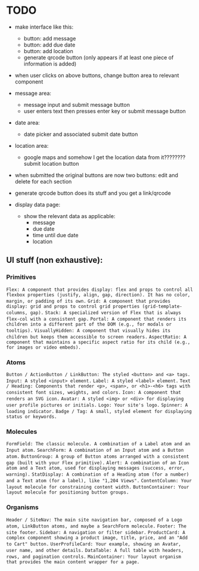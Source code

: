 # TODO

- make interface like this:

  - button: add message
  - button: add due date
  - button: add location
  - generate qrcode button (only appears if at least one piece of information is added)

- when user clicks on above buttons, change button area to relevant component

- message area:

  - message input and submit message button
  - user enters text then presses enter key or submit message button

- date area:

  - date picker and associated submit date button

- location area:

  - google maps and somehow I get the location data from it???????? submit location button

- when submitted the original buttons are now two buttons: edit and delete for each section

- generate qrcode button does its stuff and you get a link/qrcode

- display data page:
  - show the relevant data as applicable:
    - message
    - due date
    - time until due date
    - location

## UI stuff (non exhaustive):

### Primitives

`Flex: A component that provides display: flex and props to control all flexbox properties (justify, align, gap, direction). It has no color, margin, or padding of its own.`
`Grid: A component that provides display: grid and props to control grid properties (grid-template-columns, gap).`
`Stack: A specialized version of Flex that is always flex-col with a consistent gap.`
`Portal: A component that renders its children into a different part of the DOM (e.g., for modals or tooltips).`
`VisuallyHidden: A component that visually hides its children but keeps them accessible to screen readers.`
`AspectRatio: A component that maintains a specific aspect ratio for its child (e.g., for images or video embeds).`

### Atoms

`Button / ActionButton / LinkButton: The styled <button> and <a> tags.`
`Input: A styled <input> element.`
`Label: A styled <label> element.`
`Text / Heading: Components that render <p>, <span>, or <h1>-<h6> tags with consistent font sizes, weights, and colors.`
`Icon: A component that renders an SVG icon.`
`Avatar: A styled <img> or <div> for displaying user profile pictures or initials.`
`Logo: Your site's logo.`
`Spinner: A loading indicator.`
`Badge / Tag: A small, styled element for displaying status or keywords.`

### Molecules

`FormField: The classic molecule. A combination of a Label atom and an Input atom.`
`SearchForm: A combination of an Input atom and a Button atom.`
`ButtonGroup: A group of Button atoms arranged with a consistent gap (built with your Flex primitive).`
`Alert: A combination of an Icon atom and a Text atom, used for displaying messages (success, error, warning).`
`StatDisplay: A combination of a Heading atom (for a number) and a Text atom (for a label), like "1,204 Views".`
`ContentColumn: Your layout molecule for constraining content width.`
`ButtonContainer: Your layout molecule for positioning button groups.`

### Organisms

`Header / SiteNav: The main site navigation bar, composed of a Logo atom, LinkButton atoms, and maybe a SearchForm molecule.`
`Footer: The site footer.`
`Sidebar: A navigation or filter sidebar.`
`ProductCard: A complex component showing a product image, title, price, and an "Add to Cart" button.`
`UserProfileCard: Your example, showing an Avatar, user name, and other details.`
`DataTable: A full table with headers, rows, and pagination controls.`
`MainContainer: Your layout organism that provides the main content wrapper for a page.`

